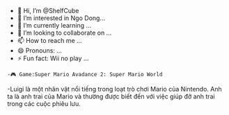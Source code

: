 - 👋 Hi, I’m @ShelfCube
- 👀 I’m interested in Ngo Dong...
- 🌱 I’m currently learning ...
- 💞️ I’m looking to collaborate on ...
- 📫 How to reach me ...
- 😄 Pronouns: ...
- ⚡ Fun fact: Wii no play ...

<!---
ShelfCube/ShelfCube is a ✨ special ✨ repository because its `README.md` (this file) appears on your GitHub profile.
You can click the Preview link to take a look at your changes.
--->
    -🎮 Game:Super Mario Avadance 2: Super Mario World
   -Luigi là một nhân vật nổi tiếng trong loạt trò chơi Mario của Nintendo. Anh ta là anh trai của Mario và thường được biết đến với việc giúp đỡ anh trai trong các cuộc phiêu lưu.
